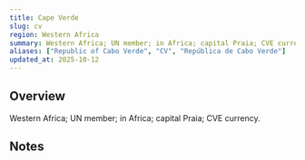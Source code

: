 ```yaml
---
title: Cape Verde
slug: cv
region: Western Africa
summary: Western Africa; UN member; in Africa; capital Praia; CVE currency.
aliases: ["Republic of Cabo Verde", "CV", "República de Cabo Verde"]
updated_at: 2025-10-12
---
```


## Overview

Western Africa; UN member; in Africa; capital Praia; CVE currency.

## Notes

<!-- Add your first note below -->

